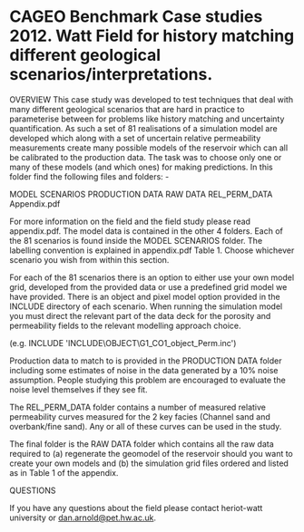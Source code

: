CAGEO Benchmark Case studies 2012.  Watt Field for history matching different geological scenarios/interpretations.
=================

OVERVIEW
This case study was developed to test techniques that deal with many different geological scenarios that are hard in practice to parameterise between for problems like history matching and uncertainty quantification.  As such a set of 81 realisations of a simulation model are developed which along with a set of uncertain relative permeability measurements create many possible models of the reservoir which can all be calibrated to the production data.  The task was to choose only one or many of these models (and which ones) for making predictions.
In this folder find the following files and folders: -

MODEL SCENARIOS
PRODUCTION DATA
RAW DATA
REL_PERM_DATA
Appendix.pdf

For more information on the field and the field study please read appendix.pdf.  The model data is contained in the other 4 folders.  Each of the 81 scenarios is found inside the MODEL SCENARIOS folder.  The labelling convention is explained in appendix.pdf Table 1.  Choose whichever scenario you wish from within this section.

For each of the 81 scenarios there is an option to either use your own model grid, developed from the provided data or use a predefined grid model we have provided. There is an object and pixel model option provided in the INCLUDE directory of each scenario.  When running the simulation model you must direct the relevant part of the data deck for the porosity and permeability fields to the relevant modelling approach choice. 

(e.g. INCLUDE  'INCLUDE\OBJECT\G1_CO1_object_Perm.inc')

Production data to match to is provided in the PRODUCTION DATA folder including some estimates of noise in the data generated by a 10% noise assumption.  People studying this problem are encouraged to evaluate the noise level themselves if they see fit.

The REL_PERM_DATA folder contains a number of measured relative permeability curves measured for the 2 key facies (Channel sand and overbank/fine sand).  Any or all of these curves can be used in the study.

The final folder is the RAW DATA folder which contains all the raw data required to (a) regenerate the geomodel of the reservoir should you want to create your own models and (b) the simulation grid files ordered and listed as in Table 1 of the appendix.

QUESTIONS

If you have any questions about the field please contact heriot-watt university or dan.arnold@pet.hw.ac.uk.

